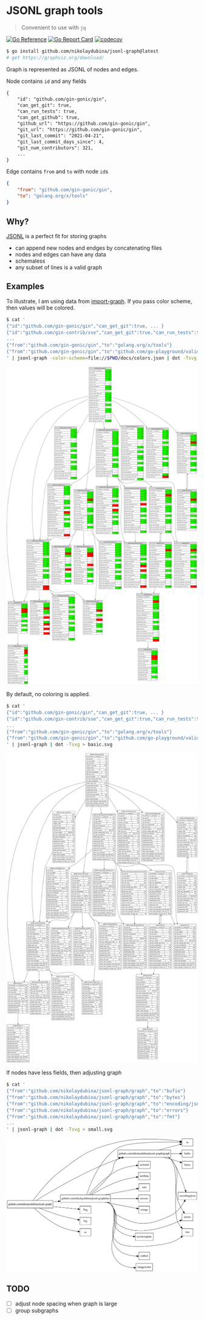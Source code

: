 # JSONL graph tools

> Convenient to use with `jq`

[![Go Reference](https://pkg.go.dev/badge/github.com/nikolaydubina/jsonl-graph.svg)](https://pkg.go.dev/github.com/nikolaydubina/jsonl-graph)
[![Go Report Card](https://goreportcard.com/badge/github.com/nikolaydubina/jsonl-graph)](https://goreportcard.com/report/github.com/nikolaydubina/jsonl-graph)
[![codecov](https://codecov.io/gh/nikolaydubina/jsonl-graph/branch/main/graph/badge.svg?token=gU3DUNXgX3)](https://codecov.io/gh/nikolaydubina/jsonl-graph)

```bash
$ go install github.com/nikolaydubina/jsonl-graph@latest
# get https://graphviz.org/download/
```

Graph is represented as JSONL of nodes and edges.

Node contains `id` and any fields
```
{
    "id": "github.com/gin-gonic/gin",
    "can_get_git": true,
    "can_run_tests": true,
    "can_get_github": true,
    "github_url": "https://github.com/gin-gonic/gin",
    "git_url": "https://github.com/gin-gonic/gin",
    "git_last_commit": "2021-04-21",
    "git_last_commit_days_since": 4,
    "git_num_contributors": 321,
    ...
}
```

Edge contains `from` and `to` with node `id`s
```json
{
    "from": "github.com/gin-gonic/gin",
    "to": "golang.org/x/tools"
}
```

## Why?

[JSONL](https://jsonlines.org/) is a perfect fit for storing graphs

- can append new nodes and endges by concatenating files
- nodes and edges can have any data
- schemaless
- any subset of lines is a valid graph

## Examples

To illustrate, I am using data from [import-graph](github.com/nikolaydubina/import-graph). If you pass color scheme, then values will be colored.
```bash
$ cat '
{"id":"github.com/gin-gonic/gin","can_get_git":true, ... }
{"id":"github.com/gin-contrib/sse","can_get_git":true,"can_run_tests":true ... }
...
{"from":"github.com/gin-gonic/gin","to":"golang.org/x/tools"}
{"from":"github.com/gin-gonic/gin","to":"github.com/go-playground/validator/v10"}
' | jsonl-graph -color-scheme=file://$PWD/docs/colors.json | dot -Tsvg > colored.svg
```
![gin-color](./docs/gin_color.svg)

By default, no coloring is applied.
```bash
$ cat '
{"id":"github.com/gin-gonic/gin","can_get_git":true, ... }
{"id":"github.com/gin-contrib/sse","can_get_git":true,"can_run_tests":true ... }
...
{"from":"github.com/gin-gonic/gin","to":"golang.org/x/tools"}
{"from":"github.com/gin-gonic/gin","to":"github.com/go-playground/validator/v10"}
' | jsonl-graph | dot -Tsvg > basic.svg
```
![gin-nocolor](./docs/gin_nocolor.svg)

If nodes have less fields, then adjusting graph

```bash
$ cat '
{"from":"github.com/nikolaydubina/jsonl-graph/graph","to":"bufio"}
{"from":"github.com/nikolaydubina/jsonl-graph/graph","to":"bytes"}
{"from":"github.com/nikolaydubina/jsonl-graph/graph","to":"encoding/json"}
{"from":"github.com/nikolaydubina/jsonl-graph/graph","to":"errors"}
{"from":"github.com/nikolaydubina/jsonl-graph/graph","to":"fmt"}
...
' | jsonl-graph | dot -Tsvg > small.svg
```

![small](./docs/small.svg)

## TODO

- [ ] adjust node spacing when graph is large
- [ ] group subgraphs
